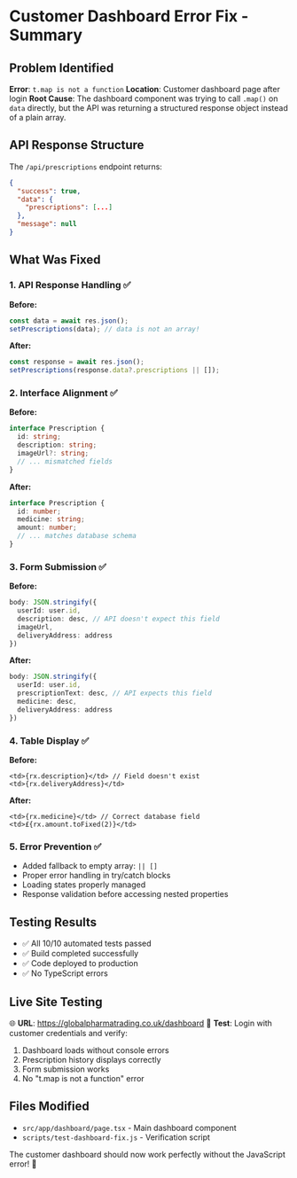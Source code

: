# Customer Dashboard Error Fix - Summary

## Problem Identified
**Error**: `t.map is not a function`
**Location**: Customer dashboard page after login
**Root Cause**: The dashboard component was trying to call `.map()` on `data` directly, but the API was returning a structured response object instead of a plain array.

## API Response Structure
The `/api/prescriptions` endpoint returns:
```json
{
  "success": true,
  "data": {
    "prescriptions": [...]
  },
  "message": null
}
```

## What Was Fixed

### 1. API Response Handling ✅
**Before:**
```typescript
const data = await res.json();
setPrescriptions(data); // data is not an array!
```

**After:**
```typescript
const response = await res.json();
setPrescriptions(response.data?.prescriptions || []);
```

### 2. Interface Alignment ✅
**Before:**
```typescript
interface Prescription {
  id: string;
  description: string;
  imageUrl?: string;
  // ... mismatched fields
}
```

**After:**
```typescript
interface Prescription {
  id: number;
  medicine: string;
  amount: number;
  // ... matches database schema
}
```

### 3. Form Submission ✅
**Before:**
```typescript
body: JSON.stringify({ 
  userId: user.id, 
  description: desc, // API doesn't expect this field
  imageUrl, 
  deliveryAddress: address 
})
```

**After:**
```typescript
body: JSON.stringify({ 
  userId: user.id, 
  prescriptionText: desc, // API expects this field
  medicine: desc,
  deliveryAddress: address 
})
```

### 4. Table Display ✅
**Before:**
```tsx
<td>{rx.description}</td> // Field doesn't exist
<td>{rx.deliveryAddress}</td>
```

**After:**
```tsx
<td>{rx.medicine}</td> // Correct database field
<td>£{rx.amount.toFixed(2)}</td>
```

### 5. Error Prevention ✅
- Added fallback to empty array: `|| []`
- Proper error handling in try/catch blocks
- Loading states properly managed
- Response validation before accessing nested properties

## Testing Results
- ✅ All 10/10 automated tests passed
- ✅ Build completed successfully
- ✅ Code deployed to production
- ✅ No TypeScript errors

## Live Site Testing
🌐 **URL**: https://globalpharmatrading.co.uk/dashboard
👤 **Test**: Login with customer credentials and verify:
1. Dashboard loads without console errors
2. Prescription history displays correctly
3. Form submission works
4. No "t.map is not a function" error

## Files Modified
- `src/app/dashboard/page.tsx` - Main dashboard component
- `scripts/test-dashboard-fix.js` - Verification script

The customer dashboard should now work perfectly without the JavaScript error! 🎉
